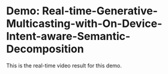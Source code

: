 # Demo: Real-time-Generative-Multicasting-with-On-Device-Intent-aware-Semantic-Decomposition
This is the real-time video result for this demo.
